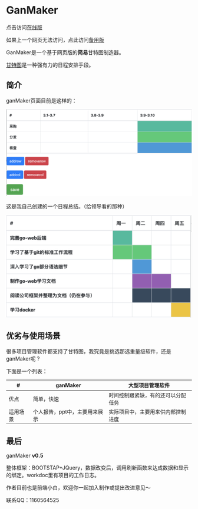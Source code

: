 # GanMaker

点击访问[在线版](https://zgarry.github.io/GanMaker/%E5%89%8D%E7%AB%AF/)

如果上一个网页无法访问，点此访问[备用版](http://49.233.132.28/)

GanMaker是一个基于网页版的**简易**甘特图制造器。

[甘特图](https://baike.baidu.com/item/%E7%94%98%E7%89%B9%E5%9B%BE/113232)是一种强有力的日程安排手段。

## 简介

ganMaker页面目前是这样的：[](https://www.awaimai.com/1615.html)

![image-20200106115537800](2.png)

这是我自己创建的一个日程总结。（给领导看的那种）

![屏幕快照 2020-01-03 下午3.15.54](1.png)

## 优劣与使用场景

很多项目管理软件都支持了甘特图，我究竟是挑选那选重量级软件，还是ganMaker呢？

下面是一个列表：

| #        | ganMaker                      | 大型项目管理软件                   |
| -------- | ----------------------------- | ---------------------------------- |
| 优点     | 简单，快速                    | 时间控制跟紧缺，有的还可以分配任务 |
| 适用场景 | 个人报告，ppt中，主要用来展示 | 实际项目中，主要用来供内部控制进度 |

## 最后

ganMaker **v0.5**

整体框架：BOOTSTAP+JQuery，数据改变后，调用刷新函数来达成数据和显示的绑定。workdoc里有项目的工作日志。

作者目前也是前端小白，欢迎你一起加入制作或提出改进意见～

联系QQ：1160564525